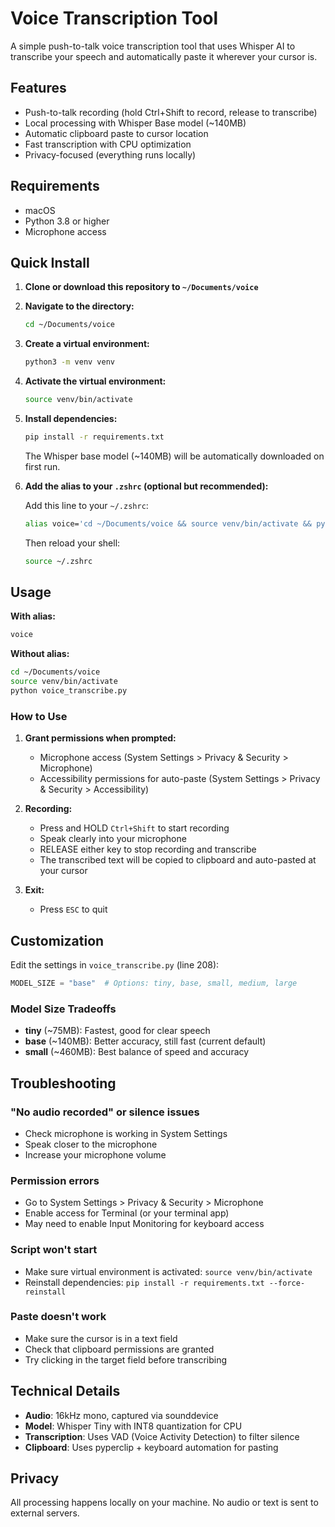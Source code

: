 # Voice Transcription Tool

A simple push-to-talk voice transcription tool that uses Whisper AI to transcribe your speech and automatically paste it wherever your cursor is.

## Features

- Push-to-talk recording (hold Ctrl+Shift to record, release to transcribe)
- Local processing with Whisper Base model (~140MB)
- Automatic clipboard paste to cursor location
- Fast transcription with CPU optimization
- Privacy-focused (everything runs locally)

## Requirements

- macOS
- Python 3.8 or higher
- Microphone access

## Quick Install

1. **Clone or download this repository to `~/Documents/voice`**

2. **Navigate to the directory:**
   ```bash
   cd ~/Documents/voice
   ```

3. **Create a virtual environment:**
   ```bash
   python3 -m venv venv
   ```

4. **Activate the virtual environment:**
   ```bash
   source venv/bin/activate
   ```

5. **Install dependencies:**
   ```bash
   pip install -r requirements.txt
   ```

   The Whisper base model (~140MB) will be automatically downloaded on first run.

6. **Add the alias to your `.zshrc` (optional but recommended):**

   Add this line to your `~/.zshrc`:
   ```bash
   alias voice='cd ~/Documents/voice && source venv/bin/activate && python voice_transcribe.py'
   ```

   Then reload your shell:
   ```bash
   source ~/.zshrc
   ```

## Usage

**With alias:**
```bash
voice
```

**Without alias:**
```bash
cd ~/Documents/voice
source venv/bin/activate
python voice_transcribe.py
```

### How to Use

1. **Grant permissions when prompted:**
   - Microphone access (System Settings > Privacy & Security > Microphone)
   - Accessibility permissions for auto-paste (System Settings > Privacy & Security > Accessibility)

2. **Recording:**
   - Press and HOLD `Ctrl+Shift` to start recording
   - Speak clearly into your microphone
   - RELEASE either key to stop recording and transcribe
   - The transcribed text will be copied to clipboard and auto-pasted at your cursor

3. **Exit:**
   - Press `ESC` to quit

## Customization

Edit the settings in `voice_transcribe.py` (line 208):

```python
MODEL_SIZE = "base"  # Options: tiny, base, small, medium, large
```

### Model Size Tradeoffs
- **tiny** (~75MB): Fastest, good for clear speech
- **base** (~140MB): Better accuracy, still fast (current default)
- **small** (~460MB): Best balance of speed and accuracy

## Troubleshooting

### "No audio recorded" or silence issues
- Check microphone is working in System Settings
- Speak closer to the microphone
- Increase your microphone volume

### Permission errors
- Go to System Settings > Privacy & Security > Microphone
- Enable access for Terminal (or your terminal app)
- May need to enable Input Monitoring for keyboard access

### Script won't start
- Make sure virtual environment is activated: `source venv/bin/activate`
- Reinstall dependencies: `pip install -r requirements.txt --force-reinstall`

### Paste doesn't work
- Make sure the cursor is in a text field
- Check that clipboard permissions are granted
- Try clicking in the target field before transcribing

## Technical Details

- **Audio**: 16kHz mono, captured via sounddevice
- **Model**: Whisper Tiny with INT8 quantization for CPU
- **Transcription**: Uses VAD (Voice Activity Detection) to filter silence
- **Clipboard**: Uses pyperclip + keyboard automation for pasting

## Privacy

All processing happens locally on your machine. No audio or text is sent to external servers.
